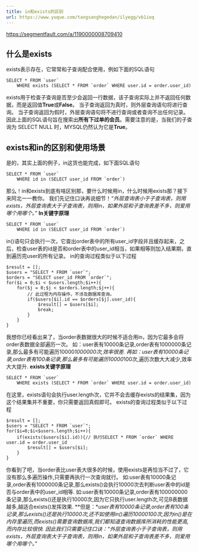 ```yaml
---
title: in和exists的区别
url: https://www.yuque.com/tangsanghegedan/ilyegg/vb1ioq
---
```


<https://segmentfault.com/a/1190000008709410> <a name="item-2"></a>

## 什么是exists

exists表示存在，它常常和子查询配合使用，例如下面的SQL语句

    SELECT * FROM `user` 
        WHERE exists (SELECT * FROM `order` WHERE user.id = order.user_id)

exists用于检查子查询是否至少会返回一行数据，该子查询实际上并不返回任何数据，而是返回值**True**或**False**。
当子查询返回为真时，则外层查询语句将进行查询。
当子查询返回为假时，外层查询语句将不进行查询或者查询不出任何记录。
因此上面的SQL语句旨在搜索出**所有下过单的会员**。需要注意的是，当我们的子查询为 SELECT NULL 时，MYSQL仍然认为它是**True**。 <a name="item-3"></a>

## exists和in的区别和使用场景

是的，其实上面的例子，in这货也能完成，如下面SQL语句

    SELECT * FROM `user`  
        WHERE id in (SELECT user_id FROM `order`)

那么！in和exists到底有啥区别那，要什么时候用in，什么时候用exists那？接下来阿北一一教你。
我们先记住口诀再说细节！*“外层查询表小于子查询表，则用exists，外层查询表大于子查询表，则用in，如果外层和子查询表差不多，则爱用哪个用哪个。”*
**In关键字原理**

    SELECT * FROM `user`  
        WHERE id in (SELECT user_id FROM `order`)

in()语句只会执行一次，它查出order表中的所有user\_id字段并且缓存起来，之后，检查user表的id是否和order表中的user\_id相当，如果相等则加入结果期，直到遍历完user的所有记录。
in的查询过程类似于以下过程

    $result = [];
    $users = "SELECT * FROM `user`";
    $orders = "SELECT user_id FROM `order`";
    for($i = 0;$i < $users.length;$i++){
        for($j = 0;$j < $orders.length;$j++){
            // 此过程为内存操作，不涉及数据库查询。
            if($users[$i].id == $orders[$j].user_id){
                $result[] = $users[$i];
                break;
            }
        }
    }

我想你已经看出来了，当order表数据很大的时候不适合用in，因为它最多会将order表数据全部遍历一次。
如：user表有10000条记录,order表有1000000条记录,那么最多有可能遍历10000*1000000次,效率很差.
再如：user表有10000条记录,order表有100条记录,那么最多有可能遍历10000*100次,遍历次数大大减少,效率大大提升.
**exists关键字原理**

    SELECT * FROM `user` 
        WHERE exists (SELECT * FROM `order` WHERE user.id = order.user_id)

在这里，exists语句会执行user.length次，它并不会去缓存exists的结果集，因为这个结果集并不重要，你只需要返回真假即可。
exists的查询过程类似于以下过程

    $result = [];
    $users = "SELECT * FROM `user`";
    for($i=0;$i<$users.length;$i++){
        if(exists($users[$i].id)){// 执行SELECT * FROM `order` WHERE user.id = order.user_id
            $result[] = $users[$i];
        }
    }

你看到了吧，当order表比user表大很多的时候，使用exists是再恰当不过了，它没有那么多遍历操作,只需要再执行一次查询就行。
如:user表有10000条记录,order表有1000000条记录,那么exists()会执行10000次去判断user表中的id是否与order表中的user\_id相等.
如:user表有10000条记录,order表有100000000条记录,那么exists()还是执行10000次,因为它只执行user.length次,可见B表数据越多,越适合exists()发挥效果.
**但是：**user表有10000条记录,order表有100条记录,那么exists()还是执行10000次,还不如使用in()遍历10000*100次,因为in()是在内存里遍历,而exists()需要查询数据库,我们都知道查询数据库所消耗的性能更高,而内存比较很快.
因此我们只需要记住口诀：*“外层查询表小于子查询表，则用exists，外层查询表大于子查询表，则用in，如果外层和子查询表差不多，则爱用哪个用哪个。”*
